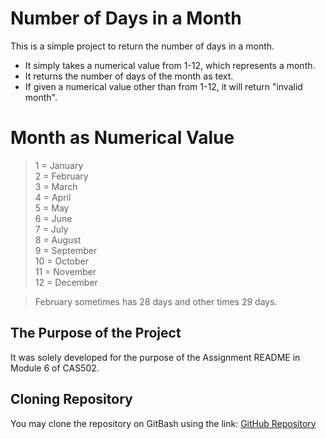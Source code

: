 # Number of Days in a Month
This is a simple project to return the number of days in a month.
- It simply takes a numerical value from 1-12, which represents a month.
- It returns the number of days of the month as text.
- If given a numerical value other than from 1-12, it will return "invalid month".

# Month as Numerical Value
> 1 = January  
> 2 = February  
> 3 = March  
> 4 = April  
> 5 = May  
> 6 = June  
> 7 = July  
> 8 = August  
> 9 = September  
> 10 = October  
> 11 = November  
> 12 = December

> February sometimes has 28 days and other times 29 days.

## The Purpose of the Project
It was solely developed for the purpose of the Assignment README in Module 6 of CAS502.

## Cloning Repository
You may clone the repository on GitBash using the link: [GitHub Repository](https://github.com/AAlbashir/Number-of-Days-in-a-Month.git)
